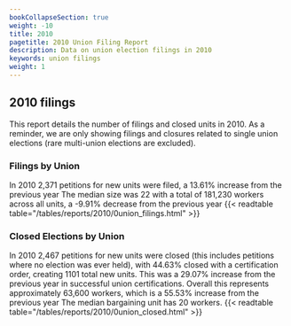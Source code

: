 ```yaml
---
bookCollapseSection: true
weight: -10
title: 2010
pagetitle: 2010 Union Filing Report
description: Data on union election filings in 2010
keywords: union filings
weight: 1
---
```


## 2010 filings

This report details the number of filings and closed units in 2010. As a reminder, we are only showing filings and closures related to single union elections (rare multi-union elections are excluded).

### Filings by Union
In 2010 2,371 petitions for new units were filed, a 13.61% increase from the previous year The median size was 22 with a total of 181,230 workers across all units, a -9.91% decrease from the previous year
{{< readtable table="/tables/reports/2010/0union_filings.html" >}}

### Closed Elections by Union
In 2010 2,467 petitions for new units were closed (this includes petitions where no election was ever held), with 44.63% closed with a certification order, creating 1101 total new units. This was a 29.07% increase from the previous year in successful union certifications. Overall this represents approximately 63,600 workers, which is a 55.53% increase from the previous year The median bargaining unit has 20 workers.
{{< readtable table="/tables/reports/2010/0union_closed.html" >}}
